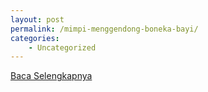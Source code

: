 ```yaml
---
layout: post
permalink: /mimpi-menggendong-boneka-bayi/
categories:
    - Uncategorized
---
```


[Baca Selengkapnya](/02)